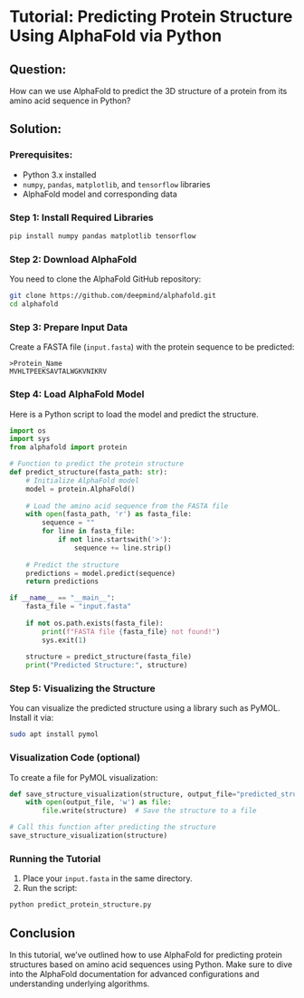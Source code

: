 # Tutorial: Predicting Protein Structure Using AlphaFold via Python

## Question:
How can we use AlphaFold to predict the 3D structure of a protein from its amino acid sequence in Python?

## Solution:

### Prerequisites:
- Python 3.x installed
- `numpy`, `pandas`, `matplotlib`, and `tensorflow` libraries
- AlphaFold model and corresponding data

### Step 1: Install Required Libraries

```bash
pip install numpy pandas matplotlib tensorflow
```

### Step 2: Download AlphaFold

You need to clone the AlphaFold GitHub repository:

```bash
git clone https://github.com/deepmind/alphafold.git
cd alphafold
```

### Step 3: Prepare Input Data

Create a FASTA file (`input.fasta`) with the protein sequence to be predicted:

```plaintext
>Protein_Name
MVHLTPEEKSAVTALWGKVNIKRV
```

### Step 4: Load AlphaFold Model

Here is a Python script to load the model and predict the structure.

```python
import os
import sys
from alphafold import protein

# Function to predict the protein structure
def predict_structure(fasta_path: str):
    # Initialize AlphaFold model
    model = protein.AlphaFold()
    
    # Load the amino acid sequence from the FASTA file
    with open(fasta_path, 'r') as fasta_file:
        sequence = ""
        for line in fasta_file:
            if not line.startswith('>'):
                sequence += line.strip()
    
    # Predict the structure
    predictions = model.predict(sequence)
    return predictions

if __name__ == "__main__":
    fasta_file = "input.fasta"
    
    if not os.path.exists(fasta_file):
        print(f"FASTA file {fasta_file} not found!")
        sys.exit(1)
    
    structure = predict_structure(fasta_file)
    print("Predicted Structure:", structure)
```

### Step 5: Visualizing the Structure

You can visualize the predicted structure using a library such as PyMOL. Install it via:

```bash
sudo apt install pymol
```

### Visualization Code (optional)

To create a file for PyMOL visualization:

```python
def save_structure_visualization(structure, output_file="predicted_structure.pdb"):
    with open(output_file, 'w') as file:
        file.write(structure)  # Save the structure to a file

# Call this function after predicting the structure
save_structure_visualization(structure)
```

### Running the Tutorial

1. Place your `input.fasta` in the same directory.
2. Run the script:

```bash
python predict_protein_structure.py
```

## Conclusion

In this tutorial, we’ve outlined how to use AlphaFold for predicting protein structures based on amino acid sequences using Python. Make sure to dive into the AlphaFold documentation for advanced configurations and understanding underlying algorithms.